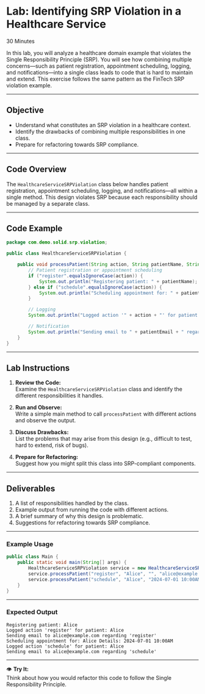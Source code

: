 # Lab: Identifying SRP Violation in a Healthcare Service

30 Minutes

In this lab, you will analyze a healthcare domain example that violates the Single Responsibility Principle (SRP). You will see how combining multiple concerns—such as patient registration, appointment scheduling, logging, and notifications—into a single class leads to code that is hard to maintain and extend. This exercise follows the same pattern as the FinTech SRP violation example.

---

## Objective

- Understand what constitutes an SRP violation in a healthcare context.
- Identify the drawbacks of combining multiple responsibilities in one class.
- Prepare for refactoring towards SRP compliance.

---

## Code Overview

The `HealthcareServiceSRPViolation` class below handles patient registration, appointment scheduling, logging, and notifications—all within a single method. This design violates SRP because each responsibility should be managed by a separate class.

---

## Code Example

```java
package com.demo.solid.srp.violation;

public class HealthcareServiceSRPViolation {

    public void processPatient(String action, String patientName, String details, String patientEmail) {
        // Patient registration or appointment scheduling
        if ("register".equalsIgnoreCase(action)) {
            System.out.println("Registering patient: " + patientName);
        } else if ("schedule".equalsIgnoreCase(action)) {
            System.out.println("Scheduling appointment for: " + patientName + " Details: " + details);
        }

        // Logging
        System.out.println("Logged action '" + action + "' for patient: " + patientName);

        // Notification
        System.out.println("Sending email to " + patientEmail + " regarding '" + action + "'");
    }
}
```

---

## Lab Instructions

1. **Review the Code:**  
   Examine the `HealthcareServiceSRPViolation` class and identify the different responsibilities it handles.

2. **Run and Observe:**  
   Write a simple main method to call `processPatient` with different actions and observe the output.

3. **Discuss Drawbacks:**  
   List the problems that may arise from this design (e.g., difficult to test, hard to extend, risk of bugs).

4. **Prepare for Refactoring:**  
   Suggest how you might split this class into SRP-compliant components.

---

## Deliverables

1. A list of responsibilities handled by the class.
2. Example output from running the code with different actions.
3. A brief summary of why this design is problematic.
4. Suggestions for refactoring towards SRP compliance.

---

### Example Usage

```java
public class Main {
    public static void main(String[] args) {
        HealthcareServiceSRPViolation service = new HealthcareServiceSRPViolation();
        service.processPatient("register", "Alice", "", "alice@example.com");
        service.processPatient("schedule", "Alice", "2024-07-01 10:00AM", "alice@example.com");
    }
}
```

---

### Expected Output

```
Registering patient: Alice
Logged action 'register' for patient: Alice
Sending email to alice@example.com regarding 'register'
Scheduling appointment for: Alice Details: 2024-07-01 10:00AM
Logged action 'schedule' for patient: Alice
Sending email to alice@example.com regarding 'schedule'
```

---

:eye: **Try It:**  
Think about how you would refactor this code to follow the Single Responsibility Principle.

